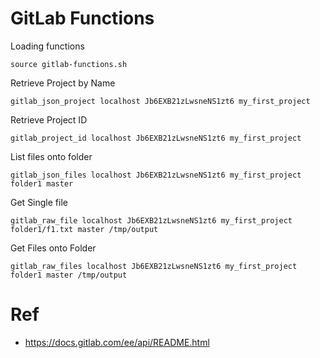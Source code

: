 # GitLab Functions

Loading functions

    source gitlab-functions.sh

Retrieve Project by Name

    gitlab_json_project localhost Jb6EXB21zLwsneNS1zt6 my_first_project

Retrieve Project ID

    gitlab_project_id localhost Jb6EXB21zLwsneNS1zt6 my_first_project

List files onto folder

    gitlab_json_files localhost Jb6EXB21zLwsneNS1zt6 my_first_project folder1 master

Get Single file

    gitlab_raw_file localhost Jb6EXB21zLwsneNS1zt6 my_first_project folder1/f1.txt master /tmp/output

Get Files onto Folder

    gitlab_raw_files localhost Jb6EXB21zLwsneNS1zt6 my_first_project folder1 master /tmp/output


# Ref

* https://docs.gitlab.com/ee/api/README.html